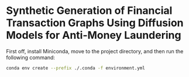 # Synthetic Generation of Financial Transaction Graphs Using Diffusion Models for Anti-Money Laundering

First off, install Miniconda, move to the project directory, and then run the following command:

```bash
conda env create --prefix ./.conda -f environment.yml
```